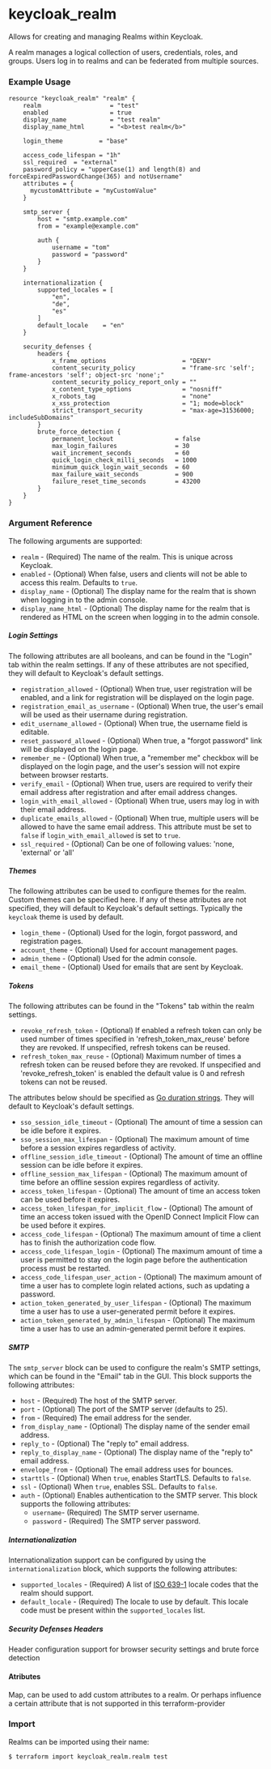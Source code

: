 # keycloak_realm

Allows for creating and managing Realms within Keycloak.

A realm manages a logical collection of users, credentials, roles, and groups.
Users log in to realms and can be federated from multiple sources.

### Example Usage

```hcl
resource "keycloak_realm" "realm" {
    realm                   = "test"
    enabled                 = true
    display_name            = "test realm"
    display_name_html       = "<b>test realm</b>"

    login_theme          = "base"

    access_code_lifespan = "1h"
    ssl_required  = "external"
    password_policy = "upperCase(1) and length(8) and forceExpiredPasswordChange(365) and notUsername"
    attributes = {
      mycustomAttribute = "myCustomValue"
    }

    smtp_server {
        host = "smtp.example.com"
        from = "example@example.com"

        auth {
        	username = "tom"
        	password = "password"
        }
    }

    internationalization {
        supported_locales = [
            "en",
            "de",
            "es"
        ]
        default_locale    = "en"
    }

    security_defenses {
        headers {
            x_frame_options                     = "DENY"
            content_security_policy             = "frame-src 'self'; frame-ancestors 'self'; object-src 'none';"
            content_security_policy_report_only = ""
            x_content_type_options              = "nosniff"
            x_robots_tag                        = "none"
            x_xss_protection                    = "1; mode=block"
            strict_transport_security           = "max-age=31536000; includeSubDomains"
        }
        brute_force_detection {
            permanent_lockout                 = false
            max_login_failures                = 30
            wait_increment_seconds            = 60
            quick_login_check_milli_seconds   = 1000
            minimum_quick_login_wait_seconds  = 60
            max_failure_wait_seconds          = 900
            failure_reset_time_seconds        = 43200
        }
    }
}
```

### Argument Reference

The following arguments are supported:

- `realm` - (Required) The name of the realm. This is unique across Keycloak.
- `enabled` - (Optional) When false, users and clients will not be able to access this realm. Defaults to `true`.
- `display_name` - (Optional) The display name for the realm that is shown when logging in to the admin console.
- `display_name_html` - (Optional) The display name for the realm that is rendered as HTML on the screen when logging in to the admin console.

##### Login Settings

The following attributes are all booleans, and can be found in the "Login" tab within the realm settings.
If any of these attributes are not specified, they will default to Keycloak's default settings.

- `registration_allowed` - (Optional) When true, user registration will be enabled, and a link for registration will be displayed on the login page.
- `registration_email_as_username` - (Optional) When true, the user's email will be used as their username during registration.
- `edit_username_allowed` - (Optional) When true, the username field is editable.
- `reset_password_allowed` - (Optional) When true, a "forgot password" link will be displayed on the login page.
- `remember_me` - (Optional) When true, a "remember me" checkbox will be displayed on the login page, and the user's session will not expire between browser restarts.
- `verify_email` - (Optional) When true, users are required to verify their email address after registration and after email address changes.
- `login_with_email_allowed` - (Optional) When true, users may log in with their email address.
- `duplicate_emails_allowed` - (Optional) When true, multiple users will be allowed to have the same email address. This attribute must be set to `false` if `login_with_email_allowed` is set to `true`.
- `ssl_required` - (Optional) Can be one of following values: 'none, 'external' or 'all'

##### Themes

The following attributes can be used to configure themes for the realm. Custom themes can be specified here.
If any of these attributes are not specified, they will default to Keycloak's default settings. Typically the `keycloak` theme is used by default.

- `login_theme` - (Optional) Used for the login, forgot password, and registration pages.
- `account_theme` - (Optional) Used for account management pages.
- `admin_theme` - (Optional) Used for the admin console.
- `email_theme` - (Optional) Used for emails that are sent by Keycloak.

##### Tokens

The following attributes can be found in the "Tokens" tab within the realm settings.

- `revoke_refresh_token` - (Optional) If enabled a refresh token can only be used number of times specified in 'refresh_token_max_reuse' before they are revoked. If unspecified, refresh tokens can be reused.
- `refresh_token_max_reuse` - (Optional) Maximum number of times a refresh token can be reused before they are revoked. If unspecified and 'revoke_refresh_token' is enabled the default value is 0 and refresh tokens can not be reused.

The attributes below should be specified as [Go duration strings](https://golang.org/pkg/time/#Duration.String). They will default to Keycloak's default settings.

- `sso_session_idle_timeout` - (Optional) The amount of time a session can be idle before it expires.
- `sso_session_max_lifespan` - (Optional) The maximum amount of time before a session expires regardless of activity.
- `offline_session_idle_timeout` - (Optional) The amount of time an offline session can be idle before it expires.
- `offline_session_max_lifespan` - (Optional) The maximum amount of time before an offline session expires regardless of activity.
- `access_token_lifespan` - (Optional) The amount of time an access token can be used before it expires.
- `access_token_lifespan_for_implicit_flow` - (Optional) The amount of time an access token issued with the OpenID Connect Implicit Flow can be used before it expires.
- `access_code_lifespan` - (Optional) The maximum amount of time a client has to finish the authorization code flow.
- `access_code_lifespan_login` - (Optional) The maximum amount of time a user is permitted to stay on the login page before the authentication process must be restarted.
- `access_code_lifespan_user_action` - (Optional) The maximum amount of time a user has to complete login related actions, such as updating a password.
- `action_token_generated_by_user_lifespan` - (Optional) The maximum time a user has to use a user-generated permit before it expires.
- `action_token_generated_by_admin_lifespan` - (Optional) The maximum time a user has to use an admin-generated permit before it expires.

##### SMTP

The `smtp_server` block can be used to configure the realm's SMTP settings, which can be found in the "Email" tab in the GUI.
This block supports the following attributes:

- `host` - (Required) The host of the SMTP server.
- `port` - (Optional) The port of the SMTP server (defaults to 25).
- `from` - (Required) The email address for the sender.
- `from_display_name` - (Optional) The display name of the sender email address.
- `reply_to` - (Optional) The "reply to" email address.
- `reply_to_display_name` - (Optional) The display name of the "reply to" email address.
- `envelope_from` - (Optional) The email address uses for bounces.
- `starttls` - (Optional) When `true`, enables StartTLS. Defaults to `false`.
- `ssl` - (Optional) When `true`, enables SSL. Defaults to `false`.
- `auth` - (Optional) Enables authentication to the SMTP server.  This block supports the following attributes:
    - `username`- (Required) The SMTP server username.
    - `password` - (Required) The SMTP server password.

##### Internationalization

Internationalization support can be configured by using the `internationalization` block, which supports the following attributes:

- `supported_locales` - (Required) A list of [ISO 639-1](https://en.wikipedia.org/wiki/List_of_ISO_639-1_codes) locale codes that the realm should support.
- `default_locale` - (Required) The locale to use by default. This locale code must be present within the `supported_locales` list.

##### Security Defenses Headers

Header configuration support for browser security settings and brute force detection

#### Atributes
Map, can be used to add custom attributes to a realm. Or perhaps influence a certain attribute that is not supported in this terraform-provider

### Import

Realms can be imported using their name:

```bash
$ terraform import keycloak_realm.realm test
```
